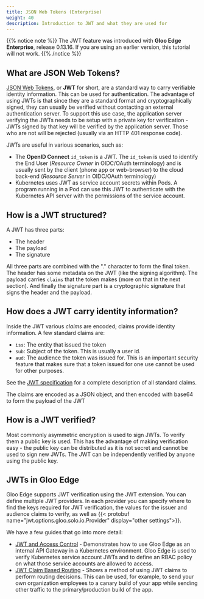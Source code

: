 ```yaml
---
title: JSON Web Tokens (Enterprise)
weight: 40
description: Introduction to JWT and what they are used for
---
```


{{% notice note %}}
The JWT feature was introduced with **Gloo Edge Enterprise**, release 0.13.16. If you are using an earlier version, this tutorial will not work.
{{% /notice %}}

## What are JSON Web Tokens?
[JSON Web Tokens](https://jwt.io/), or **JWT** for short, are a standard way to carry verifiable identity information.
This can be used for authentication. The advantage of using JWTs is that since they are a standard
format and cryptographically signed, they can usually be verified without contacting an external
authentication server. To support this use case, the application server verifying the JWTs needs to
be setup with a private key for verification - JWTs signed by that key will be verified by the
application server. Those who are not will be rejected (usually via an HTTP 401 response code).

JWTs are useful in various scenarios, such as:

- The **OpenID Connect** `id_token` is a JWT. The `id_token` is used to identify the End User (*Resource Owner* 
  in OIDC/OAuth terminology) and is usually sent by the client (phone app or web-browser) to
  the cloud back-end (*Resource Server* in OIDC/OAuth terminology)
- Kubernetes uses JWT as service account secrets within Pods. A program running in a Pod can
  use this JWT to authenticate with the Kubernetes API server with the permissions of the 
  service account.

## How is a JWT structured?
A JWT has three parts:

- The header
- The payload
- The signature

All three parts are combined with the "." character to form the final token. The header has some
metadata on the JWT (like the signing algorithm). The payload carries `claims` that the token makes 
(more on that in the next section). And finally the signature part is a cryptographic signature that 
signs the header and the payload.

## How does a JWT carry identity information?
Inside the JWT various *claims* are encoded; claims provide identity information. A few standard claims are:

- `iss`: The entity that issued the token
- `sub`: Subject of the token. This is usually a user id.
- `aud`: The audience the token was issued for. This is an important security feature that makes sure that a token 
issued for one use cannot be used for other purposes.
          
See the [JWT specification](https://datatracker.ietf.org/doc/html/rfc7519#section-4.1) for a complete description of all standard claims.

The claims are encoded as a JSON object, and then encoded with base64 to form the payload of the JWT

## How is a JWT verified?
Most commonly asymmetric encryption is used to sign JWTs. To verify them a public key is used. This 
has the advantage of making verification easy - the public key can be distributed as it is not secret
and cannot be used to sign new JWTs. The JWT can be independently verified by anyone using the public key.

## JWTs in Gloo Edge
Gloo Edge supports JWT verification using the JWT extension. You can define multiple JWT providers.
In each provider you can specify where to find the keys required for JWT verification, the 
values for the issuer and audience claims to verify, as well as {{< protobuf name="jwt.options.gloo.solo.io.Provider" display="other settings">}}.

We have a few guides that go into more detail:

- [JWT and Access Control](./access_control) - Demonstrates how to use Gloo Edge as an internal API Gateway
  in a Kubernetes environment. Gloo Edge is used to verify Kubernetes service account JWTs and to define
  an RBAC policy on what those service accounts are allowed to access.
- [JWT Claim Based Routing](./claim_routing) - Shows a method of using JWT claims to perform routing
  decisions. This can be used, for example, to send your own organization employees to a canary build
  of your app while sending other traffic to the primary/production build of the app.
